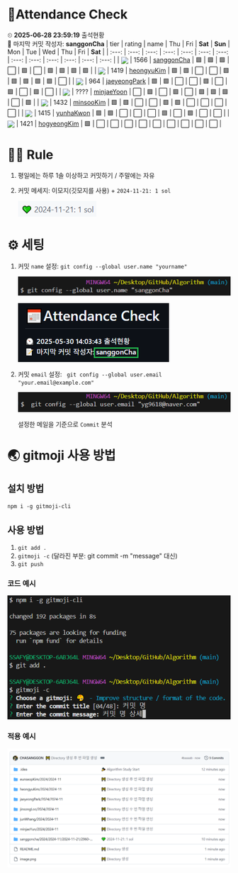 <!-- Attendance Section -->
# 📅Attendance Check

⏲ **2025-06-28 23:59:19** 출석현황<br>📝 마지막 커밋 작성자: **sanggonCha**
| tier | rating | name | Thu | Fri | **Sat** | **Sun** | Mon | Tue | Wed | Thu | Fri | **Sat** |
| :---: | :---: | :---: | :---: | :---: | :---: | :---: | :---: | :---: | :---: | :---: | :---: | :---: |
| <img src="https://static.solved.ac/tier_small/15.svg" width="20" style="vertical-align: middle;" /> | 1566  | [sanggonCha](https://solved.ac/profile/yg9618) | 🟩 | 🟩 | 🟩 | ⬜ | 🟩 | ⬜ | 🟩 | 🟩 | 🟩 | 🟩 |
| <img src="https://static.solved.ac/tier_small/15.svg" width="20" style="vertical-align: middle;" /> | 1419  | [heongyuKim](https://solved.ac/profile/khg6436) | 🟩 | 🟩 | ⬜ | ⬜ | 🟩 | 🟩 | 🟩 | 🟩 | 🟩 | ⬜ |
| <img src="https://static.solved.ac/tier_small/12.svg" width="20" style="vertical-align: middle;" /> | 964  | [jaeyeongPark](https://solved.ac/profile/pjy980526) | 🟩 | 🟩 | ⬜ | ⬜ | 🟩 | ⬜ | 🟩 | ⬜ | 🟩 | ⬜ |
| <img src="https://static.solved.ac/tier_small/0.svg" width="20" style="vertical-align: middle;" /> | ????  | [minjaeYoon]( ) | ⬜ | 🟩 | ⬜ | 🟩 | ⬜ | 🟩 | 🟩 | 🟩 | ⬜ | 🟩 |
| <img src="https://static.solved.ac/tier_small/15.svg" width="20" style="vertical-align: middle;" /> | 1432  | [minsooKim](https://solved.ac/profile/kei03016) | 🟩 | 🟩 | ⬜ | ⬜ | 🟩 | 🟩 | ⬜ | ⬜ | ⬜ | ⬜ |
| <img src="https://static.solved.ac/tier_small/15.svg" width="20" style="vertical-align: middle;" /> | 1415  | [yunhaKwon](https://solved.ac/profile/ellen4421) | 🟩 | 🟩 | ⬜ | ⬜ | ⬜ | 🟩 | ⬜ | 🟩 | ⬜ | ⬜ |
| <img src="https://static.solved.ac/tier_small/15.svg" width="20" style="vertical-align: middle;" /> | 1421  | [hogyeongKim](https://solved.ac/profile/rlaghtl2) | 🟩 | ⬜ | ⬜ | ⬜ | ⬜ | ⬜ | ⬜ | ⬜ | ⬜ | ⬜ |

<!-- Rules Section -->
# 🏳‍🌈 Rule
1. 평일에는 하루 1솔 이상하고 커밋하기 / 주말에는 자유
2. 커밋 메세지: 이모지(깃모지를 사용) +  `2024-11-21: 1 sol`

    ![alt text](images/image-2.png)


# ⚙ 세팅
1. 커밋 `name` 설정: `git config --global user.name "yourname"`

    ![alt text](images/image-3.png)

    ![alt text](images/image-5.png)

2. 커밋 `email` 설정: ` git config --global user.email "your.email@example.com"`

    ![alt text](images/image-4.png)

    설정한 메일을 기준으로 `Commit` 분석

# 🌏 gitmoji 사용 방법
## 설치 방법
`npm i -g gitmoji-cli`

## 사용 방법
1. `git add .`
2. `gitmoji -c` (달라진 부분: git commit -m "message" 대신)
3. `git push`

### 코드 예시
![alt text](images/image.png)

### 적용 예시
![alt text](images/image-1.png)
